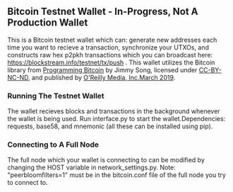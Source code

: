 ## Bitcoin Testnet Wallet - In-Progress, Not A Production Wallet
This is a Bitcoin testnet wallet which can: generate new addresses each time you want to recieve a transaction, synchronize your UTXOs, and constructs raw hex p2pkh transactions which you can broadcast here: https://blockstream.info/testnet/tx/push . 
This wallet utilizes the Bitcoin library from [Programming Bitcoin](https://www.oreilly.com/library/view/programming-bitcoin/9781492031482/) by Jimmy Song, licensed under [CC-BY-NC-ND](https://creativecommons.org/licenses/by-nc-nd/4.0/legalcode), and published by [O'Reilly Media, Inc.March 2019](https://learning.oreilly.com/library/publisher/oreilly-media-inc/). 

### Running The Testnet Wallet
The wallet recieves blocks and transactions in the background whenever the wallet is being used. Run interface.py to start the wallet.Dependencies: requests, base58, and mnemonic (all these can be installed using pip).

### Connecting to A Full Node
The full node which your wallet is connecting to can be modified by changing the HOST variable in network_settings.py.
Note: "peerbloomfilters=1" must be in the bitcoin.conf file of the full node you try to connect to.
